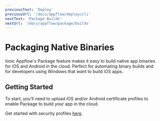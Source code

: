```yaml
---
previousText: 'Deploy'
previousUrl: '/docs/appflow/deploy/cli'
nextText: 'Package Builds'
nextUrl: '/docs/appflow/package/builds'
---
```


# Packaging Native Binaries

Ionic Appflow's Package feature makes it easy to build native app binaries for iOS and Android in the cloud. Perfect for automating binary builds and for developers using Windows that want to build iOS apps.

## Getting Started

To start, you'll need to upload iOS and/or Android certificate profiles to enable Package to build your app in the cloud.

Get started with security profiles [here](/docs/appflow/package/credentials).
